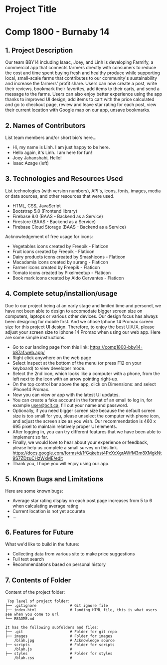 
# Project Title
# Comp 1800 - Burnaby 14

## 1. Project Description
Our team BBY14 including Isaac, Joey, and Linh is developing Farmify, a commercial app that connects farmers directly with  consumers to reduce the cost and time spent buying fresh and healthy produce while supporting local, small-scale farms that contributes to our community's sustainability and increase the farmers' profit share. 
Users can now create a post, write their reviews, bookmark their favorites, add items to their carts, and send a message to the farms.
Users can also enjoy better experience using the app thanks to improved UI design, add items to cart with the price calculated and go to checkout page, review and leave star rating for each post, view their current location with Google map on our app, unsave bookmarks.

## 2. Names of Contributors
List team members and/or short bio's here... 
* Hi, my name is Linh. I am just happy to be here.
* Hello again, it's Linh. I am here for fun!
* Joey Jahanshahi, Hello!
* Isaac Azage (left)
	
## 3. Technologies and Resources Used
List technologies (with version numbers), API's, icons, fonts, images, media or data sources, and other resources that were used.
* HTML, CSS, JavaScript
* Bootstrap 5.0 (Frontend library)
* Firebase 8.0 (BAAS - Backend as a Service)
* Firestore (BAAS - Backend as a Service)
* Firebase Cloud Storage (BAAS - Backend as a Service)

Acknowledgement of free usage for icons:
* Vegetables icons created by Freepik - Flaticon
* Fruit icons created by Freepik - Flaticon
* Dairy products icons created by Smashicons - Flaticon
* Macadamia icons created by surang - Flaticon
* Farmer icons created by Freepik - Flaticon
* Tomato icons created by Pixelmeetup - Flaticon
* Book mark icons created by Aldo Cervantes - Flaticon

## 4. Complete setup/installion/usage
Due to our project being at an early stage and limited time and personel, we have not been able to design to accomodate bigger screen size on computers, laptops or various other devices. Our design focus has always been designing for mobile first. And we chose Iphone 14 Promax screen size for this project UI design. Therefore, to enjoy the best UI/UX, please adjust your screen size to Iphone 14 Promax when using our web app. 
Here are some simple instructions.
* Go to our landing page from this link: https://comp1800-bby14-b87af.web.app/
* Right click anywhere on the web page
* Select Inspect at the bottom of the menu (or press F12 on your keyboard) to view developer mode.
* Select the 2nd icon, which looks like a computer with a phone, from the left next to the icon with an arrow pointing right-up.
* On the top control bar above the app, click on Dimensions: and select iPhone14 Promax.
* Now you can view or app with the latest UI updates.
* You can create a fake account in the format of an email to log in, for example user@bcit.ca, fill out your name and password.
* Optionally, if you need bigger screen size because the default screen size is too small for you, please unselect the computer with phone icon, and adjust the screen size as you wish. Our recommendation is 460 x 695 pixel to maintain relatively proper UI elements.
* After logging in, you can try different features that we have been able to implement so far.
* Finally, we would love to hear about your experience or feedback, please help us complete a small survey on this link. https://docs.google.com/forms/d/1fGqkebst4PxXcXgrAWfM3m8XMgkNt9S7ZDzuCHzWxME/edit
* Thank you, I hope you will enjoy using our app.

## 5. Known Bugs and Limitations
Here are some known bugs:
* Average star rating display on each post page increases from 5 to 6 when calculating average rating
* Current location is not yet accurate
* ...

## 6. Features for Future
What we'd like to build in the future:
* Collecting data from various site to make price suggestions
* Full text search
* Recommendations based on personal history
	
## 7. Contents of Folder
Content of the project folder:

```
 Top level of project folder: 
├── .gitignore               # Git ignore file
├── index.html               # landing HTML file, this is what users see when you come to url
└── README.md

It has the following subfolders and files:
├── .git                     # Folder for git repo
├── images                   # Folder for images
    /blah.jpg                # Acknowledge source
├── scripts                  # Folder for scripts
    /blah.js                 # 
├── styles                   # Folder for styles
    /blah.css                # 



```


